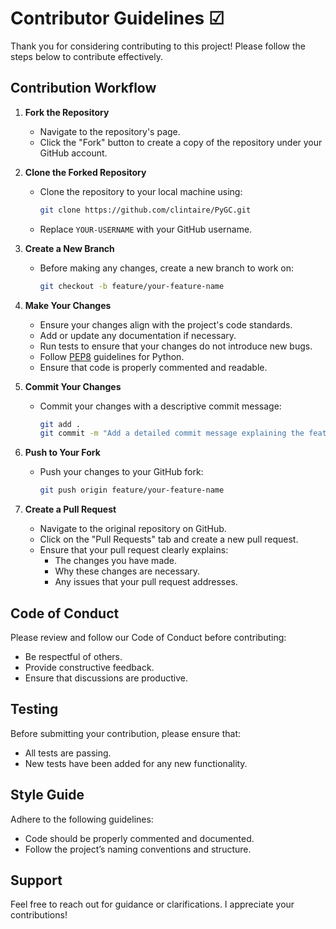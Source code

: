 # Contributor Guidelines ☑

Thank you for considering contributing to this project! Please follow the steps below to contribute effectively.

## Contribution Workflow

1. **Fork the Repository**
   - Navigate to the repository's page.
   - Click the "Fork" button to create a copy of the repository under your GitHub account.

2. **Clone the Forked Repository**
   - Clone the repository to your local machine using:
     ```bash
     git clone https://github.com/clintaire/PyGC.git
     ```
   - Replace `YOUR-USERNAME` with your GitHub username.

3. **Create a New Branch**
   - Before making any changes, create a new branch to work on:
     ```bash
     git checkout -b feature/your-feature-name
     ```

4. **Make Your Changes**
   - Ensure your changes align with the project's code standards.
   - Add or update any documentation if necessary.
   - Run tests to ensure that your changes do not introduce new bugs.
   - Follow [PEP8](https://www.python.org/dev/peps/pep-0008/) guidelines for Python.
   - Ensure that code is properly commented and readable.

5. **Commit Your Changes**
   - Commit your changes with a descriptive commit message:
     ```bash
     git add .
     git commit -m "Add a detailed commit message explaining the feature or fix"
     ```

6. **Push to Your Fork**
   - Push your changes to your GitHub fork:
     ```bash
     git push origin feature/your-feature-name
     ```


7. **Create a Pull Request**
   - Navigate to the original repository on GitHub.
   - Click on the "Pull Requests" tab and create a new pull request.
   - Ensure that your pull request clearly explains:
     - The changes you have made.
     - Why these changes are necessary.
     - Any issues that your pull request addresses.

## Code of Conduct

Please review and follow our Code of Conduct before contributing:
- Be respectful of others.
- Provide constructive feedback.
- Ensure that discussions are productive.

## Testing

Before submitting your contribution, please ensure that:
- All tests are passing.
- New tests have been added for any new functionality.

## Style Guide

Adhere to the following guidelines:
- Code should be properly commented and documented.
- Follow the project’s naming conventions and structure.

## Support

Feel free to reach out for guidance or clarifications. I appreciate your contributions!